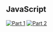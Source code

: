 ## JavaScript
[![Part 1](https://img.shields.io/badge/Part%201-19.415ms-informational)](https://adventofcode.com/2022/)
[![Part 2](https://img.shields.io/badge/Part%202-15.699ms-informational)](https://adventofcode.com/2022/)